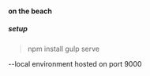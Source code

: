 #### on the beach

##### setup

> npm install
> gulp serve

--local environment hosted on port 9000
